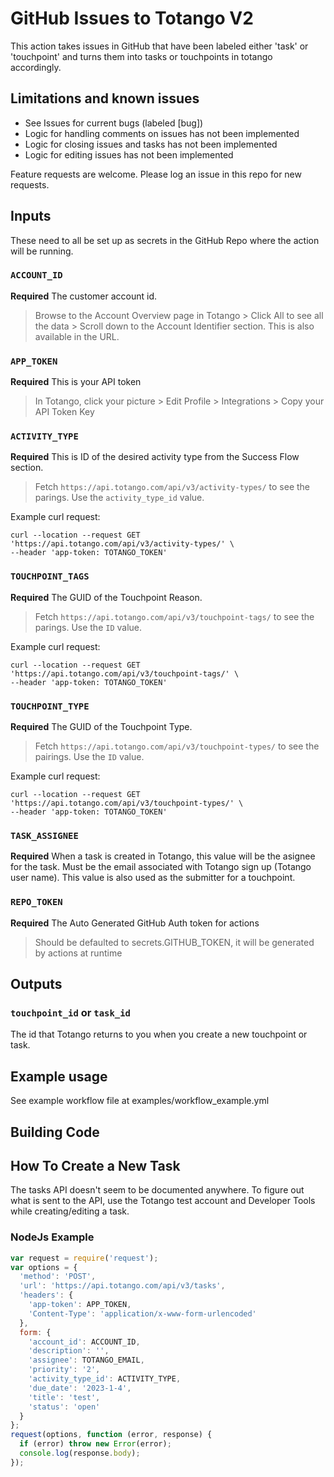 # GitHub Issues to Totango V2

This action takes issues in GitHub that have been labeled either 'task' or 'touchpoint' and turns them into tasks or touchpoints in totango accordingly.

## Limitations and known issues

* See Issues for current bugs (labeled [bug])
* Logic for handling comments on issues has not been implemented
* Logic for closing issues and tasks has not been implemented
* Logic for editing issues has not been implemented

Feature requests are welcome. Please log an issue in this repo for new requests.

## Inputs

These need to all be set up as secrets in the GitHub Repo where the action will be running.

### `ACCOUNT_ID`

**Required** The customer account id.
> Browse to the Account Overview page in Totango > Click All to see all the data > Scroll down to the Account Identifier section. This is also available in the URL.

### `APP_TOKEN`

**Required** This is your API token
> In Totango, click your picture > Edit Profile > Integrations > Copy your API Token Key

### `ACTIVITY_TYPE`

**Required** This is ID of the desired activity type from the Success Flow section.
> Fetch `https://api.totango.com/api/v3/activity-types/` to see the parings. Use the `activity_type_id` value.

Example curl request:
```
curl --location --request GET 'https://api.totango.com/api/v3/activity-types/' \
--header 'app-token: TOTANGO_TOKEN'
```

### `TOUCHPOINT_TAGS`

**Required** The GUID of the Touchpoint Reason.
> Fetch `https://api.totango.com/api/v3/touchpoint-tags/` to see the parings. Use the `ID` value.

Example curl request:
```
curl --location --request GET 'https://api.totango.com/api/v3/touchpoint-tags/' \
--header 'app-token: TOTANGO_TOKEN'
```

### `TOUCHPOINT_TYPE`

**Required** The GUID of the Touchpoint Type.
> Fetch `https://api.totango.com/api/v3/touchpoint-types/` to see the pairings. Use the `ID` value.

Example curl request:
```
curl --location --request GET 'https://api.totango.com/api/v3/touchpoint-types/' \
--header 'app-token: TOTANGO_TOKEN'
```

### `TASK_ASSIGNEE`

**Required** When a task is created in Totango, this value will be the asignee for the task. Must be the email associated with Totango sign up (Totango user name). This value is also used as the submitter for a touchpoint.

### `REPO_TOKEN`

**Required** The Auto Generated GitHub Auth token for actions
> Should be defaulted to secrets.GITHUB_TOKEN, it will be generated by actions at runtime

## Outputs

### `touchpoint_id` or `task_id`

The id that Totango returns to you when you create a new touchpoint or task.

## Example usage

See example workflow file at examples/workflow_example.yml

## Building Code
## How To Create a New Task
The tasks API doesn't seem to be documented anywhere. To figure out what is sent to the API, use the Totango test account and Developer Tools while creating/editing a task.
### NodeJs Example
``` javascript
var request = require('request');
var options = {
  'method': 'POST',
  'url': 'https://api.totango.com/api/v3/tasks',
  'headers': {
    'app-token': APP_TOKEN,
    'Content-Type': 'application/x-www-form-urlencoded'
  },
  form: {
    'account_id': ACCOUNT_ID,
    'description': '',
    'assignee': TOTANGO_EMAIL,
    'priority': '2',
    'activity_type_id': ACTIVITY_TYPE,
    'due_date': '2023-1-4',
    'title': 'test',
    'status': 'open'
  }
};
request(options, function (error, response) {
  if (error) throw new Error(error);
  console.log(response.body);
});
```